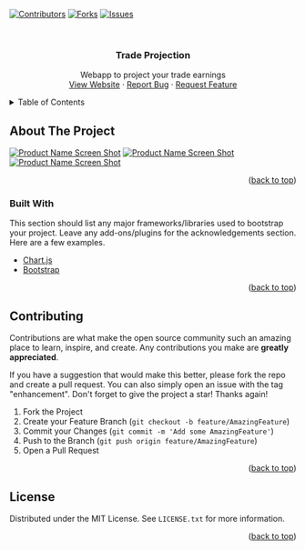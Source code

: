 <div id="top"></div>

[![Contributors][contributors-shield]][contributors-url]
[![Forks][forks-shield]][forks-url]
[![Issues][issues-shield]][issues-url]

<br />
<div align="center">

  <h3 align="center">Trade Projection</h3>

  <p align="center">
	Webapp to project your trade earnings
    <br />
    <a href="https://icequezon.github.io/trade-projection/">View Website</a>
    ·
    <a href="https://github.com/icequezon/trade-projection/issues">Report Bug</a>
    ·
    <a href="https://github.com/icequezon/trade-projection/issues">Request Feature</a>
  </p>
</div>



<!-- TABLE OF CONTENTS -->
<details>
  <summary>Table of Contents</summary>
  <ol>
    <li>
      <a href="#about-the-project">About The Project</a>
      <ul>
        <li><a href="#built-with">Built With</a></li>
      </ul>
    </li>
    <li>
      <a href="#getting-started">Getting Started</a>
      <ul>
        <li><a href="#prerequisites">Prerequisites</a></li>
        <li><a href="#installation">Installation</a></li>
      </ul>
    </li>
    <li><a href="#usage">Usage</a></li>
    <li><a href="#roadmap">Roadmap</a></li>
    <li><a href="#contributing">Contributing</a></li>
    <li><a href="#contact">Contact</a></li>
    <li><a href="#acknowledgments">Acknowledgments</a></li>
  </ol>
</details>



<!-- ABOUT THE PROJECT -->
## About The Project

[![Product Name Screen Shot][product-screenshot]](https://icequezon.github.io/trade-projection/img/img0.PNG)
[![Product Name Screen Shot][product-screenshot]](https://icequezon.github.io/trade-projection/img/img1.PNG)
[![Product Name Screen Shot][product-screenshot]](https://icequezon.github.io/trade-projection/img/img2.PNG)


<p align="right">(<a href="#top">back to top</a>)</p>



### Built With

This section should list any major frameworks/libraries used to bootstrap your project. Leave any add-ons/plugins for the acknowledgements section. Here are a few examples.

* [Chart.js](https://www.chartjs.org/)
* [Bootstrap](https://getbootstrap.com)

<p align="right">(<a href="#top">back to top</a>)</p>


<!-- CONTRIBUTING -->
## Contributing

Contributions are what make the open source community such an amazing place to learn, inspire, and create. Any contributions you make are **greatly appreciated**.

If you have a suggestion that would make this better, please fork the repo and create a pull request. You can also simply open an issue with the tag "enhancement".
Don't forget to give the project a star! Thanks again!

1. Fork the Project
2. Create your Feature Branch (`git checkout -b feature/AmazingFeature`)
3. Commit your Changes (`git commit -m 'Add some AmazingFeature'`)
4. Push to the Branch (`git push origin feature/AmazingFeature`)
5. Open a Pull Request

<p align="right">(<a href="#top">back to top</a>)</p>



<!-- LICENSE -->
## License

Distributed under the MIT License. See `LICENSE.txt` for more information.

<p align="right">(<a href="#top">back to top</a>)</p>



<!-- MARKDOWN LINKS & IMAGES -->
<!-- https://www.markdownguide.org/basic-syntax/#reference-style-links -->
[contributors-shield]: https://img.shields.io/github/contributors/icequezon/trade-projection.svg?style=for-the-badge
[contributors-url]: https://github.com/icequezon/trade-projection/graphs/contributors
[forks-shield]: https://img.shields.io/github/forks/icequezon/trade-projection.svg?style=for-the-badge
[forks-url]: https://github.com/icequezon/trade-projection/network/members
[issues-shield]: https://img.shields.io/github/issues/icequezon/trade-projection.svg?style=for-the-badge
[issues-url]: https://github.com/icequezon/trade-projection/issues
[product-screenshot]: images/screenshot.png
